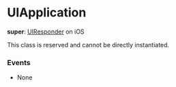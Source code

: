 # UIApplication

**super**: [UIResponder](UIResponder.md) on iOS

This class is reserved and cannot be directly instantiated.

### Events

* None</ul>

</ul>

